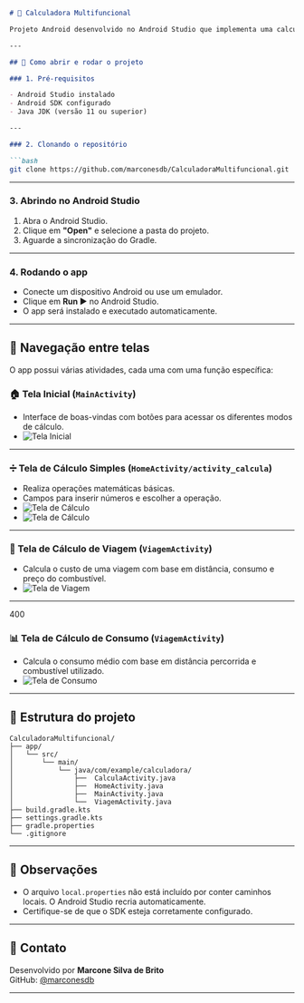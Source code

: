 ```markdown
# 📱 Calculadora Multifuncional

Projeto Android desenvolvido no Android Studio que implementa uma calculadora com múltiplas funcionalidades e telas intuitivas. Ideal para cálculos rápidos e específicos como consumo, viagem e operações básicas.

---

## 🚀 Como abrir e rodar o projeto

### 1. Pré-requisitos

- Android Studio instalado
- Android SDK configurado
- Java JDK (versão 11 ou superior)

---

### 2. Clonando o repositório

```bash
git clone https://github.com/marconesdb/CalculadoraMultifuncional.git


```

---

### 3. Abrindo no Android Studio

1. Abra o Android Studio.
2. Clique em **"Open"** e selecione a pasta do projeto.
3. Aguarde a sincronização do Gradle.

---

### 4. Rodando o app

- Conecte um dispositivo Android ou use um emulador.
- Clique em **Run ▶️** no Android Studio.
- O app será instalado e executado automaticamente.

---

## 🧭 Navegação entre telas

O app possui várias atividades, cada uma com uma função específica:

### 🏠 Tela Inicial (`MainActivity`)
- Interface de boas-vindas com botões para acessar os diferentes modos de cálculo.
- ![Tela Inicial](imagens/home.png)

---

### ➗ Tela de Cálculo Simples (`HomeActivity/activity_calcula`)
- Realiza operações matemáticas básicas.
- Campos para inserir números e escolher a operação.
- ![Tela de Cálculo](imagens/calculo1.png)
- ![Tela de Cálculo](imagens/calculo2.png)

---

### 🚗 Tela de Cálculo de Viagem (`ViagemActivity`)
- Calcula o custo de uma viagem com base em distância, consumo e preço do combustível.
- ![Tela de Viagem](imagens/viagem.png)

---
400
### 📊 Tela de Cálculo de Consumo (`ViagemActivity`)
- Calcula o consumo médio com base em distância percorrida e combustível utilizado.
- ![Tela de Consumo](imagens/consumo.png)

---

## 📂 Estrutura do projeto

```
CalculadoraMultifuncional/
├── app/
│   └── src/
│       └── main/
│           └── java/com/example/calculadora/
│               ├──  CalculaActivity.java
│               ├──  HomeActivity.java
│               ├──  MainActivity.java
│               └──  ViagemActivity.java
├── build.gradle.kts
├── settings.gradle.kts
├── gradle.properties
└── .gitignore
```

---

## 📌 Observações

- O arquivo `local.properties` não está incluído por conter caminhos locais. O Android Studio recria automaticamente.
- Certifique-se de que o SDK esteja corretamente configurado.

---

## 📧 Contato

Desenvolvido por **Marcone Silva de Brito**  
GitHub: [@marconesdb](https://github.com/marconesdb)

---

```


